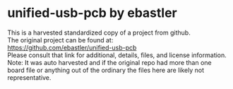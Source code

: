 
# unified-usb-pcb by ebastler  
This is a harvested standardized copy of a project from github.  
The original project can be found at:  
https://github.com/ebastler/unified-usb-pcb  
Please consult that link for additional, details, files, and license information.  
Note: It was auto harvested and if the original repo had more than one board file or anything out of the ordinary the files here are likely not representative.  
    